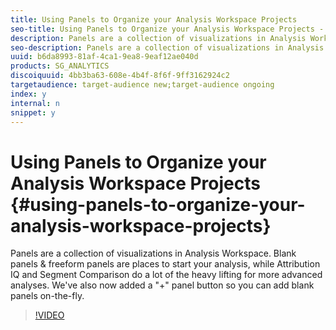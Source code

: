 ```yaml
---
title: Using Panels to Organize your Analysis Workspace Projects
seo-title: Using Panels to Organize your Analysis Workspace Projects - Adobe Analytics
description: Panels are a collection of visualizations in Analysis Workspace. Blank panels and freeform panels are places to start your analysis, while Attribution IQ and Segment Comparison do a lot of the heavy lifting for more advanced analyses. We've also now added a "+" panel button so you can add blank panels on-the-fly.
seo-description: Panels are a collection of visualizations in Analysis Workspace. Blank panels and freeform panels are places to start your analysis, while Attribution IQ and Segment Comparison do a lot of the heavy lifting for more advanced analyses. We've also now added a "+" panel button so you can add blank panels on-the-fly. - Adobe Analytics
uuid: b6da8993-81af-4ca1-9ea8-9eaf12ae040d
products: SG_ANALYTICS
discoiquuid: 4bb3ba63-608e-4b4f-8f6f-9ff3162924c2
targetaudience: target-audience new;target-audience ongoing
index: y
internal: n
snippet: y
---
```


# Using Panels to Organize your Analysis Workspace Projects {#using-panels-to-organize-your-analysis-workspace-projects}

Panels are a collection of visualizations in Analysis Workspace. Blank panels & freeform panels are places to start your analysis, while Attribution IQ and Segment Comparison do a lot of the heavy lifting for more advanced analyses. We've also now added a "+" panel button so you can add blank panels on-the-fly.

>[!VIDEO](https://video.tv.adobe.com/v/23388/?quality=12)
